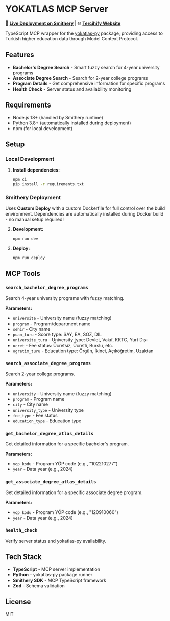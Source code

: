 # YOKATLAS MCP Server

🚀 **[Live Deployment on Smithery](https://smithery.ai/server/@emirks/yokatlas-mcp-typescript)** | 🌐 **[Tercihify Website](https://www.tercihify.com/)**

TypeScript MCP wrapper for the [yokatlas-py](https://github.com/emirks/yokatlas-py) package, providing access to Turkish higher education data through Model Context Protocol.

## Features

- **Bachelor's Degree Search** - Smart fuzzy search for 4-year university programs
- **Associate Degree Search** - Search for 2-year college programs  
- **Program Details** - Get comprehensive information for specific programs
- **Health Check** - Server status and availability monitoring

## Requirements

- Node.js 18+ (handled by Smithery runtime)
- Python 3.8+ (automatically installed during deployment)
- npm (for local development)

## Setup

### Local Development
1. **Install dependencies:**
   ```bash
   npm ci
   pip install -r requirements.txt
   ```

### Smithery Deployment
Uses **Custom Deploy** with a custom Dockerfile for full control over the build environment. Dependencies are automatically installed during Docker build - no manual setup required!

2. **Development:**
   ```bash
   npm run dev
   ```

3. **Deploy:**
   ```bash
   npm run deploy
   ```

## MCP Tools

### `search_bachelor_degree_programs`
Search 4-year university programs with fuzzy matching.

**Parameters:**
- `universite` - University name (fuzzy matching)
- `program` - Program/department name
- `sehir` - City name
- `puan_turu` - Score type: SAY, EA, SOZ, DIL
- `universite_turu` - University type: Devlet, Vakıf, KKTC, Yurt Dışı
- `ucret` - Fee status: Ücretsiz, Ücretli, Burslu, etc.
- `ogretim_turu` - Education type: Örgün, İkinci, Açıköğretim, Uzaktan

### `search_associate_degree_programs`
Search 2-year college programs.

**Parameters:**
- `university` - University name (fuzzy matching)
- `program` - Program name
- `city` - City name
- `university_type` - University type
- `fee_type` - Fee status
- `education_type` - Education type

### `get_bachelor_degree_atlas_details`
Get detailed information for a specific bachelor's program.

**Parameters:**
- `yop_kodu` - Program YÖP code (e.g., "102210277")
- `year` - Data year (e.g., 2024)

### `get_associate_degree_atlas_details`
Get detailed information for a specific associate degree program.

**Parameters:**
- `yop_kodu` - Program YÖP code (e.g., "120910060")
- `year` - Data year (e.g., 2024)

### `health_check`
Verify server status and yokatlas-py availability.

## Tech Stack

- **TypeScript** - MCP server implementation
- **Python** - yokatlas-py package runner
- **Smithery SDK** - MCP TypeScript framework
- **Zod** - Schema validation

## License

MIT 